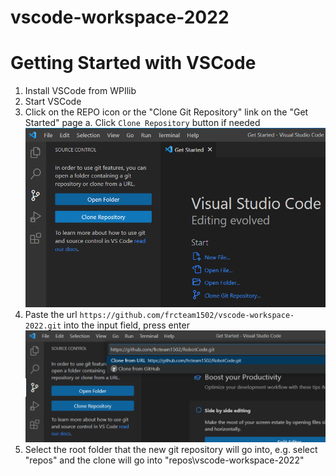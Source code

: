 # vscode-workspace-2022

# Getting Started with VSCode

1. Install VSCode from WPIlib
2. Start VSCode
3. Click on the REPO icon or the "Clone Git Repository" link on the "Get Started" page
  a. Click `Clone Repository` button if needed
  ![VSCode clone](/assets/howtoclone.png "VSCode start clone")
4. Paste the url `https://github.com/frcteam1502/vscode-workspace-2022.git` into the input field, press enter
   ![VSCode url go](/assets/howtoclonego.png "VSCode paste url and go")
5. Select the root folder that the new git repository will go into, e.g. select "repos" and the clone will go into "repos\vscode-workspace-2022"
